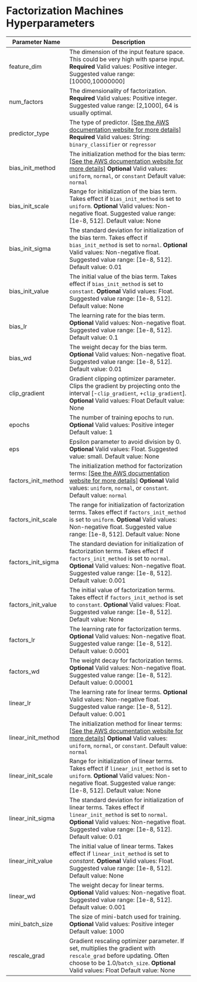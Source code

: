 # Factorization Machines Hyperparameters<a name="fact-machines-hyperparameters"></a>


| Parameter Name | Description | 
| --- | --- | 
| feature\_dim | The dimension of the input feature space\. This could be very high with sparse input\. **Required** Valid values: Positive integer\. Suggested value range: \[10000,10000000\]  | 
| num\_factors | The dimensionality of factorization\. **Required** Valid values: Positive integer\. Suggested value range: \[2,1000\], 64 is usually optimal\.  | 
| predictor\_type | The type of predictor\. [\[See the AWS documentation website for more details\]](http://docs.aws.amazon.com/sagemaker/latest/dg/fact-machines-hyperparameters.html) **Required** Valid values: String: `binary_classifier` or `regressor`  | 
| bias\_init\_method | The initialization method for the bias term: [\[See the AWS documentation website for more details\]](http://docs.aws.amazon.com/sagemaker/latest/dg/fact-machines-hyperparameters.html) **Optional** Valid values: `uniform`, `normal`, or `constant` Default value: `normal`  | 
| bias\_init\_scale | Range for initialization of the bias term\. Takes effect if `bias_init_method` is set to `uniform`\.  **Optional** Valid values: Non\-negative float\. Suggested value range: \[1e\-8, 512\]\. Default value: None  | 
| bias\_init\_sigma | The standard deviation for initialization of the bias term\. Takes effect if `bias_init_method` is set to `normal`\.  **Optional** Valid values: Non\-negative float\. Suggested value range: \[1e\-8, 512\]\. Default value: 0\.01  | 
| bias\_init\_value | The initial value of the bias term\. Takes effect if `bias_init_method` is set to `constant`\.  **Optional** Valid values: Float\. Suggested value range: \[1e\-8, 512\]\. Default value: None  | 
| bias\_lr | The learning rate for the bias term\.  **Optional** Valid values: Non\-negative float\. Suggested value range: \[1e\-8, 512\]\. Default value: 0\.1  | 
| bias\_wd | The weight decay for the bias term\.  **Optional** Valid values: Non\-negative float\. Suggested value range: \[1e\-8, 512\]\. Default value: 0\.01  | 
| clip\_gradient | Gradient clipping optimizer parameter\. Clips the gradient by projecting onto the interval \[\-`clip_gradient`, \+`clip_gradient`\]\.  **Optional** Valid values: Float Default value: None  | 
| epochs | The number of training epochs to run\.  **Optional** Valid values: Positive integer Default value: 1  | 
| eps | Epsilon parameter to avoid division by 0\. **Optional** Valid values: Float\. Suggested value: small\. Default value: None  | 
| factors\_init\_method | The initialization method for factorization terms: [\[See the AWS documentation website for more details\]](http://docs.aws.amazon.com/sagemaker/latest/dg/fact-machines-hyperparameters.html) **Optional** Valid values: `uniform`, `normal`, or `constant`\. Default value: `normal`  | 
| factors\_init\_scale  | The range for initialization of factorization terms\. Takes effect if `factors_init_method` is set to `uniform`\.  **Optional** Valid values: Non\-negative float\. Suggested value range: \[1e\-8, 512\]\. Default value: None  | 
| factors\_init\_sigma | The standard deviation for initialization of factorization terms\. Takes effect if `factors_init_method` is set to `normal`\.  **Optional** Valid values: Non\-negative float\. Suggested value range: \[1e\-8, 512\]\. Default value: 0\.001  | 
| factors\_init\_value | The initial value of factorization terms\. Takes effect if `factors_init_method` is set to `constant`\.  **Optional** Valid values: Float\. Suggested value range: \[1e\-8, 512\]\. Default value: None  | 
| factors\_lr | The learning rate for factorization terms\.  **Optional** Valid values: Non\-negative float\. Suggested value range: \[1e\-8, 512\]\. Default value: 0\.0001  | 
| factors\_wd | The weight decay for factorization terms\.  **Optional** Valid values: Non\-negative float\. Suggested value range: \[1e\-8, 512\]\. Default value: 0\.00001  | 
| linear\_lr | The learning rate for linear terms\.  **Optional** Valid values: Non\-negative float\. Suggested value range: \[1e\-8, 512\]\. Default value: 0\.001  | 
| linear\_init\_method | The initialization method for linear terms: [\[See the AWS documentation website for more details\]](http://docs.aws.amazon.com/sagemaker/latest/dg/fact-machines-hyperparameters.html) **Optional** Valid values: `uniform`, `normal`, or `constant`\. Default value: `normal`  | 
| linear\_init\_scale | Range for initialization of linear terms\. Takes effect if `linear_init_method` is set to `uniform`\.  **Optional** Valid values: Non\-negative float\. Suggested value range: \[1e\-8, 512\]\. Default value: None  | 
| linear\_init\_sigma | The standard deviation for initialization of linear terms\. Takes effect if `linear_init_method` is set to `normal`\.  **Optional** Valid values: Non\-negative float\. Suggested value range: \[1e\-8, 512\]\. Default value: 0\.01  | 
| linear\_init\_value | The initial value of linear terms\. Takes effect if `linear_init_method` is set to *constant*\.  **Optional** Valid values: Float\. Suggested value range: \[1e\-8, 512\]\. Default value: None  | 
| linear\_wd | The weight decay for linear terms\. **Optional** Valid values: Non\-negative float\. Suggested value range: \[1e\-8, 512\]\. Default value: 0\.001  | 
| mini\_batch\_size | The size of mini\-batch used for training\.  **Optional** Valid values: Positive integer Default value: 1000  | 
| rescale\_grad |  Gradient rescaling optimizer parameter\. If set, multiplies the gradient with `rescale_grad` before updating\. Often choose to be 1\.0/`batch_size`\.  **Optional** Valid values: Float Default value: None  | 